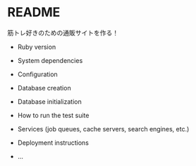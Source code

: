 # README

筋トレ好きのための通販サイトを作る！







* Ruby version

* System dependencies

* Configuration

* Database creation

* Database initialization

* How to run the test suite

* Services (job queues, cache servers, search engines, etc.)

* Deployment instructions

* ...
